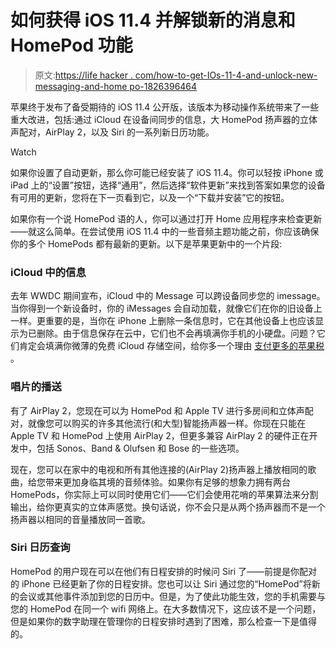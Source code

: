 # 如何获得 iOS 11.4 并解锁新的消息和 HomePod 功能

> 原文:[https://life hacker . com/how-to-get-IOs-11-4-and-unlock-new-messaging-and-home po-1826396464](https://lifehacker.com/how-to-get-ios-11-4-and-unlock-new-messaging-and-homepo-1826396464)

苹果终于发布了备受期待的 iOS 11.4 公开版，该版本为移动操作系统带来了一些重大改进，包括:通过 iCloud 在设备间同步的信息，大 HomePod 扬声器的立体声配对，AirPlay 2，以及 Siri 的一系列新日历功能。

Watch

如果你设置了自动更新，那么你可能已经安装了 iOS 11.4。你可以轻按 iPhone 或 iPad 上的“设置”按钮，选择“通用”，然后选择“软件更新”来找到答案如果您的设备有可用的更新，您将在下一页看到它，以及一个“下载并安装”它的按钮。

如果你有一个说 HomePod 语的人，你可以通过打开 Home 应用程序来检查更新——就这么简单。在尝试使用 iOS 11.4 中的一些音频主题功能之前，你应该确保你的多个 HomePods 都有最新的更新。以下是苹果更新中的一个片段:

### iCloud 中的信息

去年 WWDC 期间宣布，iCloud 中的 Message 可以跨设备同步您的 imessage。当你得到一个新设备时，你的 iMessages 会自动加载，就像它们在你的旧设备上一样。更重要的是，当你在 iPhone 上删除一条信息时，它在其他设备上也应该显示为已删除。由于信息保存在云中，它们也不会再填满你手机的小硬盘。问题？它们肯定会填满你微薄的免费 iCloud 存储空间，给你多一个理由 [支付更多的苹果税](https://lifehacker.com/how-to-get-a-month-of-icloud-storage-for-free-1826333953) 。

### 唱片的播送

有了 AirPlay 2，您现在可以为 HomePod 和 Apple TV 进行多房间和立体声配对，就像您可以购买的许多其他流行(和大型)智能扬声器一样。你现在只能在 Apple TV 和 HomePod 上使用 AirPlay 2，但更多兼容 AirPlay 2 的硬件正在开发中，包括 Sonos、Band & Olufsen 和 Bose 的一些选项。

现在，您可以在家中的电视和所有其他连接的(AirPlay 2)扬声器上播放相同的歌曲，给您带来更加身临其境的音频体验。如果你有足够的想象力拥有两台 HomePods，你实际上可以同时使用它们——它们会使用花哨的苹果算法来分割输出，给你更真实的立体声感觉。换句话说，你不会只是从两个扬声器而不是一个扬声器以相同的音量播放同一首歌。

### Siri 日历查询

HomePod 的用户现在可以在他们有日程安排的时候问 Siri 了——前提是你配对的 iPhone 已经更新了你的日程安排。您也可以让 Siri 通过您的“HomePod”将新的会议或其他事件添加到您的日历中。但是，为了使此功能生效，您的手机需要与您的 HomePod 在同一个 wifi 网络上。在大多数情况下，这应该不是一个问题，但是如果你的数字助理在管理你的日程安排时遇到了困难，那么检查一下是值得的。